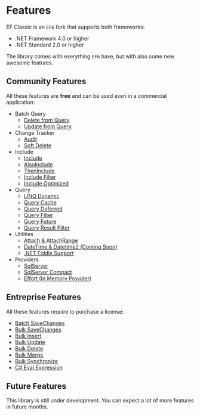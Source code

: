 # Features

EF Classic is an `EF6` fork that supports both frameworks:

- .NET Framework 4.0 or higher
- .NET Standard 2.0 or higher

The library comes with everything `EF6` have, but with also some new awesome features.

## Community Features
All these features are **free** and can be used even in a commercial application:

- Batch Query
   - [Delete from Query](delete-from-query.md)
   - [Update from Query](update-from-query.md)
- Change Tracker
   - [Audit](audit.md)
   - [Soft Delete](soft-delete.md)
- Include
   - [Include](include.md)
   - [AlsoInclude](also-include.md)
   - [ThenInclude](then-include.md)
   - [Include Filter](query-include-filter.md)
   - [Include Optimized](query-include-optimized.md)
- Query
   - [LINQ Dynamic](linq-dynamic.md)
   - [Query Cache](query-cache.md)
   - [Query Deferred](query-deferred.md)
   - [Query Filter](query-filter.md)
   - [Query Future](query-future.md)
   - [Query Result Filter](query-result-filter.md)
- Utilities
   - [Attach & AttachRange](attach.md)
   - [DateTime & Datetime2 (Coming Soon)](#)
   - [.NET Fiddle Support](net-fiddle.md)
- Providers
   - [SqlServer](provider-sqlserver.md)
   - [SqlServer Compact](provider-sqlserver-compact.md)
   - [Effort (In Memory Provider)](provider-effort-inmemory.md)

## Entreprise Features
All these features require to purchase a license:

- [Batch SaveChanges](batch-save-changes.md)
- [Bulk SaveChanges](bulk-save-changes.md)
- [Bulk Insert](bulk-insert.md)
- [Bulk Update](bulk-update.md)
- [Bulk Delete](bulk-delete.md)
- [Bulk Merge](bulk-merge.md)
- [Bulk Synchronize](bulk-synchronize.md)
- [C# Eval Expression](csharp-eval-function.md)

## Future Features
This library is still under development. You can expect a lot of more features in future months.
